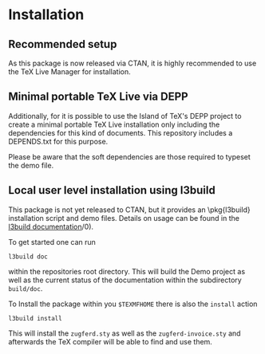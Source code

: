 # Installation

## Recommended setup

As this package is now released via CTAN, it is highly recommended to use the TeX Live Manager for installation.

## Minimal portable TeX Live via DEPP

Additionally, for it is possible to use the Island of TeX's DEPP project to create a minimal portable TeX Live installation only including the dependencies for this kind of documents.
This repository includes a DEPENDS.txt for this purpose. 

Please be aware that the soft dependencies are those required to typeset the demo file. 

## Local user level installation using l3build

This package is not yet released to CTAN, but it provides an \pkg{l3build} installation script and demo files.
Details on usage can be found in the [l3build documentation](http://texdoc.net/serve/l3build)/0).

To get started one can run

```shell
l3build doc
```

within the repositories root directory.
This will build the Demo project as well as the current status of the documentation within the subdirectory `build/doc`.

To Install the package within you `$TEXMFHOME` there is also the `install` action

```shell
l3build install
```

This will install the `zugferd.sty` as well as the `zugferd-invoice.sty` and afterwards the TeX compiler will be able to find and use them.
